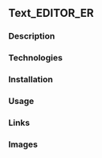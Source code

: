 ## Text_EDITOR_ER

### Description

### Technologies

### Installation

### Usage

### Links

### Images

